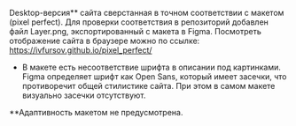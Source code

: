 Desktop-версия** сайта сверстанная в точном соответствии с макетом (pixel perfect).
Для проверки соответствия в репозиторий добавлен файл Layer.png, экспортированный с макета в Figma. 
Посмотреть отображение сайта в браузере можно по ссылке: https://ivfursov.github.io/pixel_perfect/
* В макете есть несоответствие шрифта в описании под картинками. Figma определяет шрифт как Open Sans, который имеет засечки,
что противоречит общей стилистике сайта. При этом в самом макете визуально засечки отсутствуют.

**Адаптивность макетом не предусмотрена.
